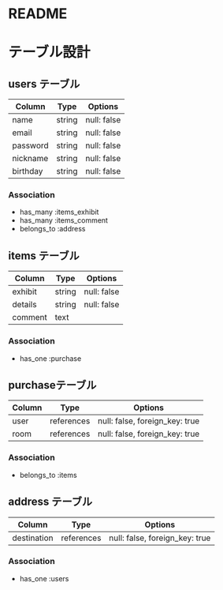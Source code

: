 # README

# テーブル設計

## users テーブル

| Column   | Type   | Options     |
| -------- | ------ | ----------- |
| name     | string | null: false |
| email    | string | null: false |
| password | string | null: false |
| nickname | string | null: false |
| birthday | string | null: false |

### Association

- has_many :items_exhibit
- has_many :items_comment
- belongs_to :address


## items テーブル

| Column  | Type   | Options     |
| ------- | ------ | ----------- |
| exhibit | string | null: false |
| details | string | null: false |
| comment | text   | 

### Association

- has_one :purchase


## purchaseテーブル

| Column | Type       | Options                        |
| ------ | ---------- | ------------------------------ |
| user   | references | null: false, foreign_key: true |
| room   | references | null: false, foreign_key: true |

### Association

- belongs_to :items

## address テーブル

| Column      | Type       | Options                        |
| ----------- | ---------- | ------------------------------ |
| destination | references | null: false, foreign_key: true |

### Association

- has_one :users